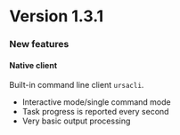 # Version 1.3.1

### New features

#### Native client

Built-in command line client `ursacli`.

- Interactive mode/single command mode
- Task progress is reported every second
- Very basic output processing
